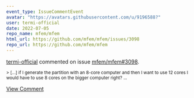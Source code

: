 ```yaml
---
event_type: IssueCommentEvent
avatar: "https://avatars.githubusercontent.com/u/9196588?"
user: termi-official
date: 2022-07-05
repo_name: mfem/mfem
html_url: https://github.com/mfem/mfem/issues/3098
repo_url: https://github.com/mfem/mfem
---
```


<a href='https://github.com/termi-official' target='_blank'>termi-official</a> commented on issue <a href='https://github.com/mfem/mfem/issues/3098' target='_blank'>mfem/mfem#3098</a>.

<small>> [...]  if I generate the partition with an 8-core computer and then I want to use 12 cores I would have to use 8 cores on the bigger computer right?...</small>

<a href='https://github.com/mfem/mfem/issues/3098' target='_blank'>View Comment</a>